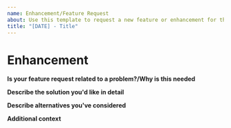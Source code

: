 ```yaml
---
name: Enhancement/Feature Request
about: Use this template to request a new feature or enhancement for the COSI CSI Adapter
title: "[DATE] - Title"
---
```

# Enhancement

**Is your feature request related to a problem?/Why is this needed**
<!-- A clear and concise description of what the problem is. Ex. I'm always frustrated when [...] -->

**Describe the solution you'd like in detail**
<!-- A clear and concise description of what you want to happen. -->

**Describe alternatives you've considered**
<!-- A clear and concise description of any alternative solutions or features you've considered. -->

**Additional context**
<!-- Add any other context or screenshots about the feature request or enhancement here. -->
